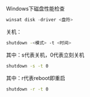 Windows下磁盘性能检查

```powershell
winsat disk -driver <盘符>
```

关机：

```bash
shutdown -<模式> -t <时间>
```

其中：s代表关机，0代表立刻关机

```bash
shutdown -s -t 0
```

其中：r代表reboot即重启

```bash
shutdown -r -t 0
```

